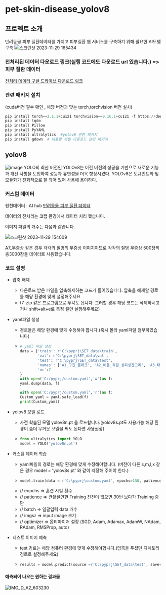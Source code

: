 # pet-skin-disease_yolov8
## 프로젝트 소개
반려동물 피부 질환데이터를 가지고 피부질환 웹 서비스를 구축하기 위해 필요한 AI모델 구축
![스크린샷 2023-11-29 165434](https://github.com/Leejujin/pet-skin-disease_yolov8/assets/38245868/d52ef93f-a72e-477a-aef3-63e16e0831e3)
### 전처리된 데이터 다운로드 링크(실행 코드에도 다운로드 url 있습니다.) => 피부 질환 데이터
[전처리 데이터 구글 드라이브 다운로드 링크](https://docs.google.com/uc?export=download&id=1KOkWMPHNrUHMth3aRK0SP9fl_WSCfF0d)
### 관련 패키지 설치
(cuda버전 필수 확인 , 해당 버전과 맞는 torch,torchvision 버전 설치)
```python
pip install torch==2.1.1+cu121 torchvision==0.16.1+cu121 -f https://download.pytorch.org/whl/torch_stable.html
pip install tqdm
pip install Pillow
pip install PyYAML
pip install ultralytics  #yolov8 관련 패키지
pip install gdown  # 대용량 파일 다운로드 관련 패키지
```
## yolov8
![image](https://github.com/Leejujin/pet-skin-disease_yolov8/assets/38245868/b40fa40b-8653-423e-bf93-282765ee4510)
YOLO의 최신 버전인 YOLOv8는 이전 버전의 성공을 기반으로 새로운 기능과 개선 사항을 도입하여 성능과 유연성을 더욱 향상시켰다.
YOLOv8은 도큐먼트화 및 모듈화가 친화적으로 잘 되어 있어 사용에 용이하다.

### 커스텀 데이터
원천데이터 : AI hub [반려동물 피부 질환 데이터](https://www.aihub.or.kr/aihubdata/data/view.do?currMenu=&topMenu=&aihubDataSe=data&dataSetSn=561)

데이터의 전처리는 코랩 환경에서 데이터 처리 했습니다.

이미지 파일의 개수는 다음과 같습니다.

![스크린샷 2023-11-29 154009](https://github.com/Leejujin/pet-skin-disease_yolov8/assets/38245868/c9558ff9-7a0d-42c0-a318-98e4ad6b2f8d)

A7_무증상 같은 경우 각각의 질병의 무증상 이미지이므로 각각의 질병 무증상 500장씩 총3000장을 데이터로 사용했습니다.

### 코드 설명
  * 압축 해제
    - 다운로드 받은 파일을 압축해제하는 코드가 들어있습니다. 압축을 해제할 경로를 해당 환경에 맞게 설정해주세요
    - (7-zip 같은 프로그램으로 푸셔도 됩니다. 그러할 경우 해당 코드는 삭제하시고 거나 shift+alt+e로 특정 셀만 실행해주세요)
  
  * yaml파일 생성
    - 경로들은 해당 환경에 맞게 수정해야 합니다.(혹시 몰라 yaml파일 첨부하였습니다)
    - ```python
      # yaml 파일 생성
      data = {'train': r'C:\pyprj\SET_data\train',
              'val': r'C:\pyprj\SET_data\val',
              'test': r'C:\pyprj\SET_data\test',
              'names': ['A1_구진_플라크', 'A2_비듬_각질_상피성잔고리', 'A3_태선화_과다색소침착','A4_농포_여드름','A5_미란_궤양','A6_결절_종괴','A7_무증상'],
              'nc':7
      }
      with open('C:/pyprj/custom.yaml','w')as f:
      yaml.dump(data, f)
      
      with open('C:/pyprj/custom.yaml','r')as f:
      Custom_yaml = yaml.safe_load(f)
      print(Custom_yaml)
      ```
  * yolov8 모델 로드
    - 사전 학습된 모델 yolov8n.pt 을 로드합니다.(yolov8s.pt도 사용가능 해당 환경이 좀더 무거운 모델을 써도 된다면 사용권장)
    - ```python
      from ultralytics import YOLO
      model = YOLO('yolov8n.pt')
      ```
  * 커스텀 데이터 학습
    - yaml파일의 경로는 해당 환경에 맞게 수정해야합니다. (버전이 다른 s,m,l,x 같은 경우 model = 'yolov8s.pt' 와 같이 지정해 주어야 한다.)
    - ```python
      model.train(data = r'C:\pyprj\custom.yaml', epochs=150, patience=50, batch=32, imgsz=416)
      ```
    - // eopchs => 훈련 시킬 횟수
    - // patience => 관촬될만한 Training 진전이 없으면 30번 보다가 Training 중단
    - // batch => 일괄입력 data 개수
    - // imgsz => input image 크기
    - // optimizer => 옵티마이저 설정 (SGD, Adam, Adamax, AdamW, NAdam, RAdam, RMSProp, auto)

  * 테스트 이미지 예측
    - test 경로는 해당 컴퓨터 환경에 맞게 수정해야합니다.(압축을 푸셨던 디렉토리 경로로 설정해주세요)
    - ```python
      results = model.predict(source =r'C:\pyprj\SET_data\test', save=True)
      ```
#### 예측되어 나오는 원하는 결과물
![IMG_D_A2_603230](https://github.com/Leejujin/pet-skin-disease_yolov8/assets/38245868/a865791a-2f82-40cb-a849-4556f505c829)
